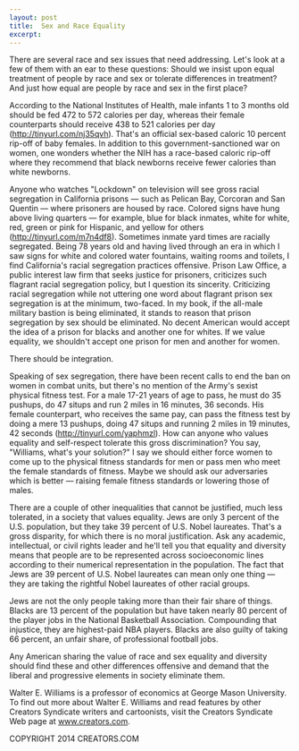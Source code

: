 ```yaml
---
layout: post
title:  Sex and Race Equality
excerpt:
---
```


There are several race and sex issues that need addressing. Let's look at a few of them with an ear to these questions: Should we insist upon equal treatment of people by race and sex or tolerate differences in treatment? And just how equal are people by race and sex in the first place?

According to the National Institutes of Health, male infants 1 to 3 months old should be fed 472 to 572 calories per day, whereas their female counterparts should receive 438 to 521 calories per day (http://tinyurl.com/nj35qvh). That's an official sex-based caloric 10 percent rip-off of baby females. In addition to this government-sanctioned war on women, one wonders whether the NIH has a race-based caloric rip-off where they recommend that black newborns receive fewer calories than white newborns.

Anyone who watches "Lockdown" on television will see gross racial segregation in California prisons — such as Pelican Bay, Corcoran and San Quentin — where prisoners are housed by race. Colored signs have hung above living quarters — for example, blue for black inmates, white for white, red, green or pink for Hispanic, and yellow for others (http://tinyurl.com/m7n4df8). Sometimes inmate yard times are racially segregated. Being 78 years old and having lived through an era in which I saw signs for white and colored water fountains, waiting rooms and toilets, I find California's racial segregation practices offensive. Prison Law Office, a public interest law firm that seeks justice for prisoners, criticizes such flagrant racial segregation policy, but I question its sincerity. Criticizing racial segregation while not uttering one word about flagrant prison sex segregation is at the minimum, two-faced. In my book, if the all-male military bastion is being eliminated, it stands to reason that prison segregation by sex should be eliminated. No decent American would accept the idea of a prison for blacks and another one for whites. If we value equality, we shouldn't accept one prison for men and another for women.

 There should be integration.

Speaking of sex segregation, there have been recent calls to end the ban on women in combat units, but there's no mention of the Army's sexist physical fitness test. For a male 17-21 years of age to pass, he must do 35 pushups, do 47 situps and run 2 miles in 16 minutes, 36 seconds. His female counterpart, who receives the same pay, can pass the fitness test by doing a mere 13 pushups, doing 47 situps and running 2 miles in 19 minutes, 42 seconds (http://tinyurl.com/yaphmzl). How can anyone who values equality and self-respect tolerate this gross discrimination? You say, "Williams, what's your solution?" I say we should either force women to come up to the physical fitness standards for men or pass men who meet the female standards of fitness. Maybe we should ask our adversaries which is better — raising female fitness standards or lowering those of males.

There are a couple of other inequalities that cannot be justified, much less tolerated, in a society that values equality. Jews are only 3 percent of the U.S. population, but they take 39 percent of U.S. Nobel laureates. That's a gross disparity, for which there is no moral justification. Ask any academic, intellectual, or civil rights leader and he'll tell you that equality and diversity means that people are to be represented across socioeconomic lines according to their numerical representation in the population. The fact that Jews are 39 percent of U.S. Nobel laureates can mean only one thing — they are taking the rightful Nobel laureates of other racial groups.

Jews are not the only people taking more than their fair share of things. Blacks are 13 percent of the population but have taken nearly 80 percent of the player jobs in the National Basketball Association. Compounding that injustice, they are highest-paid NBA players. Blacks are also guilty of taking 66 percent, an unfair share, of professional football jobs.

Any American sharing the value of race and sex equality and diversity should find these and other differences offensive and demand that the liberal and progressive elements in society eliminate them.

Walter E. Williams is a professor of economics at George Mason University. To find out more about Walter E. Williams and read features by other Creators Syndicate writers and cartoonists, visit the Creators Syndicate Web page at www.creators.com.

COPYRIGHT 2014 CREATORS.COM
